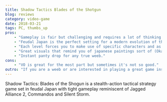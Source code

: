 ```yaml
---
title: Shadow Tactics Blades of the Shotgun
blog: reviews
category: video-game
date: 2018-03-21
tags: PC, thumbs_up
pros:
    - "Gameplay is fair but challenging and requires a lot of thinking but also quick reflexes."
    - "Feudal Japan is the perfect setting for a modern evolution of this line of classic games."
    - "Each level forces you to make use of specific characters and as such keeps the gameplay fresh throughout."
    - "Great visuals that remind you of japanese paintings sort of (Okami-esque)."
    - "Instant panty drop for any true weeb."
cons:
    - "VO is great for the most part but sometimes it's not so good."
outro: "If you are a weeb or are interested in playing a great game inspired by the classic JA2/Commandos games then you can't go wrong with Shadow Tactics: Blade of the Shogun."
---
```

Shadow Tactics: Blades of the Shogun is a stealth-action tactical strategy game set in feudal Japan with tight gameplay reminiscent of Jagged Alliance 2, Commandos and Silent Storm.
